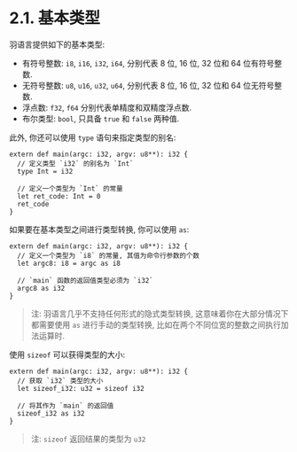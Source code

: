 # 2.1. 基本类型

羽语言提供如下的基本类型:

* 有符号整数: `i8`, `i16`, `i32`, `i64`, 分别代表 8 位, 16 位, 32 位和 64 位有符号整数.
* 无符号整数: `u8`, `u16`, `u32`, `u64`, 分别代表 8 位, 16 位, 32 位和 64 位无符号整数.
* 浮点数: `f32`, `f64` 分别代表单精度和双精度浮点数.
* 布尔类型: `bool`, 只具备 `true` 和 `false` 两种值.

此外, 你还可以使用 `type` 语句来指定类型的别名:

```yu
extern def main(argc: i32, argv: u8**): i32 {
  // 定义类型 `i32` 的别名为 `Int`
  type Int = i32

  // 定义一个类型为 `Int` 的常量
  let ret_code: Int = 0
  ret_code
}
```

如果要在基本类型之间进行类型转换, 你可以使用 `as`:

```yu
extern def main(argc: i32, argv: u8**): i32 {
  // 定义一个类型为 `i8` 的常量, 其值为命令行参数的个数
  let argc8: i8 = argc as i8

  // `main` 函数的返回值类型必须为 `i32`
  argc8 as i32
}
```

> 注: 羽语言几乎不支持任何形式的隐式类型转换, 这意味着你在大部分情况下都需要使用 `as` 进行手动的类型转换, 比如在两个不同位宽的整数之间执行加法运算时.

使用 `sizeof` 可以获得类型的大小:

```yu
extern def main(argc: i32, argv: u8**): i32 {
  // 获取 `i32` 类型的大小
  let sizeof_i32: u32 = sizeof i32

  // 将其作为 `main` 的返回值
  sizeof_i32 as i32
}
```

> 注: `sizeof` 返回结果的类型为 `u32`
